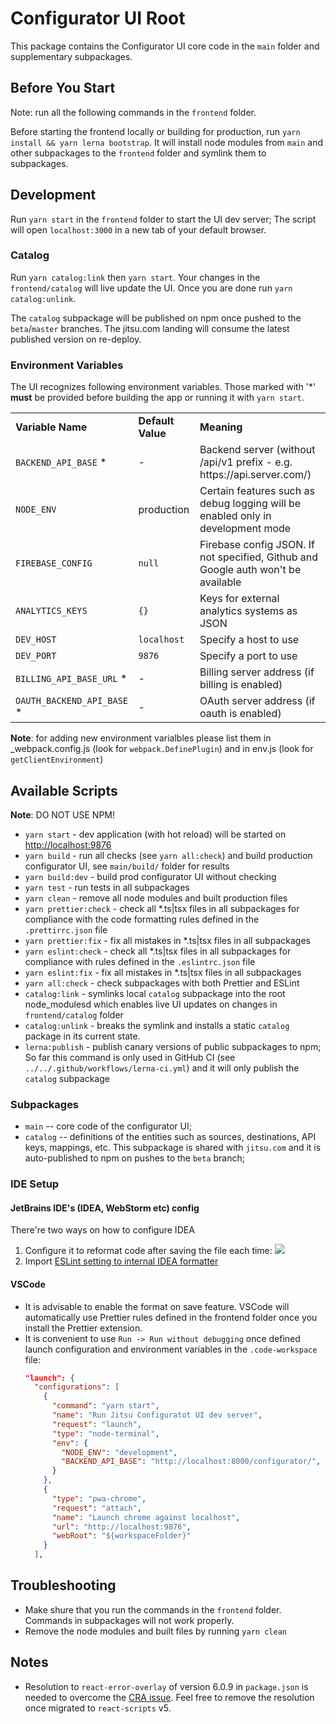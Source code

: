 # Configurator UI Root

This package contains the Configurator UI core code in the `main` folder and supplementary subpackages.

## Before You Start

Note: run all the following commands in the `frontend` folder.

Before starting the frontend locally or building for production, run
`yarn install && yarn lerna bootstrap`. It will install node modules from `main` and other subpackages to the `frontend` folder and symlink them to subpackages.

## Development

Run `yarn start` in the `frontend` folder to start the UI dev server; The script will open `localhost:3000` in a new tab of your default browser.

### Catalog

Run `yarn catalog:link` then `yarn start`. Your changes in the `frontend/catalog` will live update the UI. Once you are done run `yarn catalog:unlink`.

The `catalog` subpackage will be published on npm once pushed to the `beta`/`master` branches. The jitsu.com landing will consume the latest published version on re-deploy.

### Environment Variables

The UI recognizes following environment variables. Those marked with '\*' **must** be provided
before building the app or running it with `yarn start`.

<table>
    <tr>
        <td><b>Variable Name</b></td>
        <td><b>Default Value</b></td>
        <td><b>Meaning</b></td>
    </tr>
    <tr>
        <td><code>BACKEND_API_BASE</code> *</td>
        <td>-</td>
        <td>Backend server (without /api/v1 prefix - e.g. https://api.server.com/)</td>
    </tr>
    <tr>
        <td><code>NODE_ENV</code></td>
        <td>production</td>
        <td>Certain features such as debug logging will be enabled only in development mode</td>
    </tr>
    <tr> 
        <td><code>FIREBASE_CONFIG</code></td>
        <td><code>null</code></td>
        <td>Firebase config JSON. If not specified, Github and Google auth won't be available</td>
    </tr>
    <tr>
        <td><code>ANALYTICS_KEYS</code></td>
        <td><code>{}</code></td>
        <td>Keys for external analytics systems as  JSON</td>
    </tr>
    <tr>
        <td><code>DEV_HOST</code></td>
        <td><code>localhost</code></td>
        <td>Specify a host to use</td>
    </tr>
    <tr>
        <td><code>DEV_PORT</code></td>
        <td><code>9876</code></td>
        <td>Specify a port to use</td>
    </tr>
    <tr>
        <td><code>BILLING_API_BASE_URL</code> *</td>
        <td>-</td>
        <td>Billing server address (if billing is enabled)</td>
    </tr>
    <tr>
        <td><code>OAUTH_BACKEND_API_BASE</code> *</td>
        <td>-</td>
        <td>OAuth server address (if oauth is enabled)</td>
    </tr>
</table>

**Note**: for adding new environment varialbles please list them in \_webpack.config.js
(look for `webpack.DefinePlugin`) and in env.js (look for `getClientEnvironment`)

## Available Scripts

**Note**: DO NOT USE NPM!

- `yarn start` - dev application (with hot reload) will be started on [http://localhost:9876](http://localhost:9876)
- `yarn build` - run all checks (see `yarn all:check`) and build production configurator UI, see `main/build/` folder for results
- `yarn build:dev` - build prod configurator UI without checking
- `yarn test` - run tests in all subpackages
- `yarn clean` - remove all node modules and built production files
- `yarn prettier:check` - check all \*.ts|tsx files in all subpackages for compliance with the code formatting rules defined in the `.prettirrc.json` file
- `yarn prettier:fix` - fix all mistakes in \*.ts|tsx files in all subpackages
- `yarn eslint:check` - check all \*.ts|tsx files in all subpackages for compliance with rules defined in the `.eslintrc.json` file
- `yarn eslint:fix` - fix all mistakes in \*.ts|tsx files in all subpackages
- `yarn all:check` - check subpackages with both Prettier and ESLint
- `catalog:link` - symlinks local `catalog` subpackage into the root node_modulesd which enables live UI updates on changes in `frontend/catalog` folder
- `catalog:unlink` - breaks the symlink and installs a static `catalog` package in its current state.
- `lerna:publish` - publish canary versions of public subpackages to npm; So far this command is only used in GitHub CI (see `../../.github/workflows/lerna-ci.yml`) and it will only publish the `catalog` subpackage

### Subpackages

- `main` -- core code of the configurator UI;
- `catalog` -- definitions of the entities such as sources, destinations, API keys, mappings, etc. This subpackage is shared with `jitsu.com` and it is auto-published to npm on pushes to the `beta` branch;

### IDE Setup

#### JetBrains IDE's (IDEA, WebStorm etc) config

There're two ways on how to configure IDEA

1. Configure it to reformat code after saving the file each time:
   ![](https://github.com/jitsucom/eventnative-manager/raw/feature/eslint-formatter/frontend/docs/eslint-fix-enable.png)
2. Import [ESLint setting to internal IDEA formatter](https://www.jetbrains.com/help/idea/eslint.html)

#### VSCode

- It is advisable to enable the format on save feature. VSCode will automatically use Prettier rules defined in the frontend folder once you install the Prettier extension.
- It is convenient to use `Run -> Run without debugging` once defined launch configuration and environment variables in the `.code-workspace` file:
  ```JSON
  "launch": {
    "configurations": [
      {
        "command": "yarn start",
        "name": "Run Jitsu Configuratot UI dev server",
        "request": "launch",
        "type": "node-terminal",
        "env": {
          "NODE_ENV": "development",
          "BACKEND_API_BASE": "http://localhost:8000/configurator/",
        }
      },
      {
        "type": "pwa-chrome",
        "request": "attach",
        "name": "Launch chrome against localhost",
        "url": "http://localhost:9876",
        "webRoot": "${workspaceFolder}"
      }
    ],
  ```

## Troubleshooting

- Make shure that you run the commands in the `frontend` folder. Commands in subpackages will not work properly.
- Remove the node modules and built files by running `yarn clean`

## Notes

- Resolution to `react-error-overlay` of version 6.0.9 in `package.json` is needed to overcome the [CRA issue](https://github.com/facebook/create-react-app/issues/11771#issuecomment-995904234). Feel free to remove the resolution once migrated to `react-scripts` v5.
